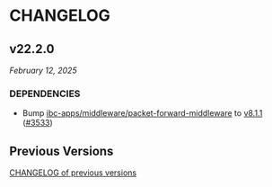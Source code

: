 # CHANGELOG

## v22.2.0

*February 12, 2025*

### DEPENDENCIES
- Bump [ibc-apps/middleware/packet-forward-middleware](https://github.com/cosmos/ibc-apps/tree/main/middleware/packet-forward-middleware) to
    [v8.1.1](https://github.com/cosmos/ibc-apps/releases/tag/middleware%2Fpacket-forward-middleware%2Fv8.1.1)
    ([\#3533](https://github.com/cosmos/gaia/pull/3533))

## Previous Versions

[CHANGELOG of previous versions](https://github.com/cosmos/gaia/blob/main/CHANGELOG.md)
